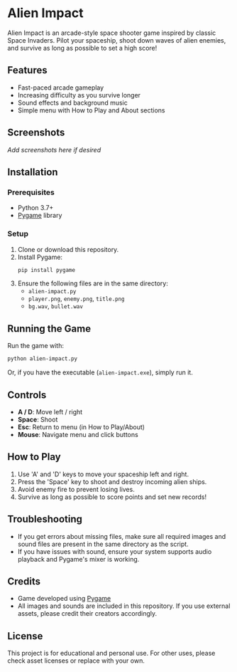 # Alien Impact

Alien Impact is an arcade-style space shooter game inspired by classic Space Invaders. Pilot your spaceship, shoot down waves of alien enemies, and survive as long as possible to set a high score!

## Features

- Fast-paced arcade gameplay
- Increasing difficulty as you survive longer
- Sound effects and background music
- Simple menu with How to Play and About sections

## Screenshots

_Add screenshots here if desired_

## Installation

### Prerequisites

- Python 3.7+
- [Pygame](https://www.pygame.org/) library

### Setup

1. Clone or download this repository.
2. Install Pygame:
   ```bash
   pip install pygame
   ```
3. Ensure the following files are in the same directory:
   - `alien-impact.py`
   - `player.png`, `enemy.png`, `title.png`
   - `bg.wav`, `bullet.wav`

## Running the Game

Run the game with:

```bash
python alien-impact.py
```

Or, if you have the executable (`alien-impact.exe`), simply run it.

## Controls

- **A / D**: Move left / right
- **Space**: Shoot
- **Esc**: Return to menu (in How to Play/About)
- **Mouse**: Navigate menu and click buttons

## How to Play

1. Use 'A' and 'D' keys to move your spaceship left and right.
2. Press the 'Space' key to shoot and destroy incoming alien ships.
3. Avoid enemy fire to prevent losing lives.
4. Survive as long as possible to score points and set new records!

## Troubleshooting

- If you get errors about missing files, make sure all required images and sound files are present in the same directory as the script.
- If you have issues with sound, ensure your system supports audio playback and Pygame's mixer is working.

## Credits

- Game developed using [Pygame](https://www.pygame.org/)
- All images and sounds are included in this repository. If you use external assets, please credit their creators accordingly.

## License

This project is for educational and personal use. For other uses, please check asset licenses or replace with your own.
